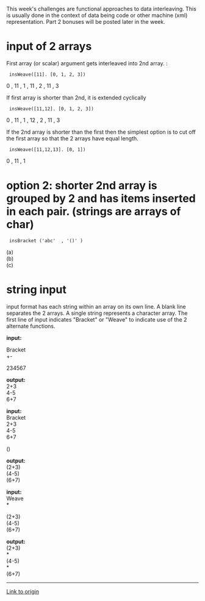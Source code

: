 This week's challenges are functional approaches to data interleaving.  This is usually done in the context of data being code or other machine (xml) representation.  Part 2 bonuses will be posted later in the week.

# input of 2 arrays

First array (or scalar) argument gets interleaved into 2nd array.  :

     insWeave([11]. [0, 1, 2, 3])  
0 , 11 , 1 , 11 , 2 , 11 , 3

If first array is shorter than 2nd, it is extended cyclically

     insWeave([11,12]. [0, 1, 2, 3])  
0 , 11 , 1  , 12 , 2 , 11 , 3

If the 2nd array is shorter than the first then the simplest option is to cut off the first array so that the 2 arrays have equal length.

     insWeave([11,12,13]. [0, 1])  
0 , 11 , 1

# option 2:  shorter 2nd array is grouped by 2 and has items inserted in each pair. (strings are arrays of char)

     insBracket ('abc'  , '()' )
(a)  
(b)  
(c)  


# string input

input format has each string within an array on its own line.  A blank line separates the 2 arrays.  A single string represents a character array.  The first line of input indicates "Bracket" or "Weave" to indicate use of the 2 alternate functions.

**input:**

Bracket  
+-  

234567  

**output:**  
2+3  
4-5  
6+7  

**input:**  
Bracket  
2+3  
4-5  
6+7  

()


**output:**  
(2+3)  
(4-5)  
(6+7)  

**input:**  
Weave  
*

(2+3)  
(4-5)  
(6+7)  

**output:**  
(2+3)  
*    
(4-5)  
*     
(6+7)

---

[Link to origin](https://www.reddit.com/r/dailyprogrammer/4wqzph)